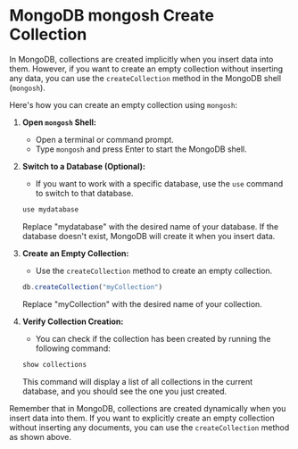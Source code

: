 # MongoDB mongosh Create Collection 

In MongoDB, collections are created implicitly when you insert data into them. However, if you want to create an empty collection without inserting any data, you can use the `createCollection` method in the MongoDB shell (`mongosh`).

Here's how you can create an empty collection using `mongosh`:

1. **Open `mongosh` Shell:**
   - Open a terminal or command prompt.
   - Type `mongosh` and press Enter to start the MongoDB shell.

2. **Switch to a Database (Optional):**
   - If you want to work with a specific database, use the `use` command to switch to that database.

    ```javascript
    use mydatabase
    ```

   Replace "mydatabase" with the desired name of your database. If the database doesn't exist, MongoDB will create it when you insert data.

3. **Create an Empty Collection:**
   - Use the `createCollection` method to create an empty collection.

    ```javascript
    db.createCollection("myCollection")
    ```

   Replace "myCollection" with the desired name of your collection.

4. **Verify Collection Creation:**
   - You can check if the collection has been created by running the following command:

    ```javascript
    show collections
    ```

   This command will display a list of all collections in the current database, and you should see the one you just created.

Remember that in MongoDB, collections are created dynamically when you insert data into them. If you want to explicitly create an empty collection without inserting any documents, you can use the `createCollection` method as shown above.
